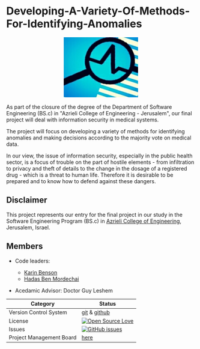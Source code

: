 

# Developing-A-Variety-Of-Methods-For-Identifying-Anomalies
 
 <p align="center">
  <img src=https://github.com/karinbe/Developing-A-Variety-Of-Methods-For-Identifying-Anomalies/blob/master/pics/logo.jpg>
</p>
 
As part of the closure of the degree of the Department of Software Engineering (BS.c) in "Azrieli College of Engineering - Jerusalem",
our final project will deal with information security in medical systems.

The project will focus on developing a variety of methods for identifying anomalies and making decisions according to the majority vote on medical data.

In our view, the issue of information security, especially in the public health sector, is a focus of trouble on the part of hostile elements - from infiltration to privacy and theft of details to the change in the dosage of a registered drug - which is a threat to human life. Therefore it is desirable to be prepared and to know how to defend against these dangers.



## Disclaimer

This project represents our entry for the final project in our study in the Software Engineering Program (BS.c) in [Azrieli College of Engineering](http://www.jce.ac.il/), Jerusalem, Israel.


## Members
* Code leaders:
  * [Karin Benson](https://github.com/karinbe)
  * [Hadas Ben Mordechai](https://github.com/Hadas135)

* Acedamic Advisor: Doctor Guy Leshem


 |Category|Status|
|---|---|
| Version Control System| [git](https://git-scm.com/) & [github](https://github.com/) |
| License | [![Open Source Love](https://badges.frapsoft.com/os/mit/mit.svg?v=102)](https://github.com/ellerbrock/open-source-badge/) |
| Issues | [![GitHub issues](https://img.shields.io/github/issues/karinbe/anomaly_in_cyber_networks.svg?style=flat)](https://github.com/karinbe/anomaly_in_cyber_networks/issues) |
| Project Management Board| [here](https://github.com/karinbe/anomaly_in_cyber_networks/projects/1) |


  
